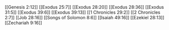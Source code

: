 [[Genesis 2:12]]
[[Exodus 25:7]]
[[Exodus 28:20]]
[[Exodus 28:36]]
[[Exodus 31:5]]
[[Exodus 39:6]]
[[Exodus 39:13]]
[[1 Chronicles 29:2]]
[[2 Chronicles 2:7]]
[[Job 28:16]]
[[Songs of Solomon 8:6]]
[[Isaiah 49:16]]
[[Ezekiel 28:13]]
[[Zechariah 9:16]]
